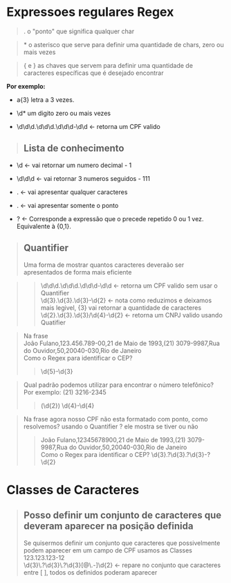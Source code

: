 # Expressoes regulares Regex

> . o "ponto" que significa qualquer char

> \* o asterisco que serve para definir uma quantidade de chars, zero ou mais vezes

> \{ e } as chaves que servem para definir uma quantidade de caracteres específicas que é desejado encontrar

<strong>Por exemplo:</strong>

- a{3} letra a 3 vezes.

- \d* um digito zero ou mais vezes

- \d\d\d\.\d\d\d\.\d\d\d\-\d\d <- retorna um CPF valido

> <h2>Lista de conhecimento</h2>

- \d     <- vai retornar um numero decimal - 1

- \d\d\d <- vai retornar 3 numeros seguidos - 111

- .      <- vai apresentar qualquer caracteres

- \.     <- vai apresentar somente o ponto

- \?     <- Corresponde a expressão que o precede repetido 0 ou 1 vez. Equivalente à {0,1}.

> <h2>Quantifier</h2>
>Uma forma de mostrar quantos caracteres deveraão ser apresentados de forma mais eficiente

>> \d\d\d\.\d\d\d\.\d\d\d\-\d\d <- retorna um CPF valido sem usar o Quantifier <br/>
\d{3}\.\d{3}\.\d{3}-\d{2}    <- nota como reduzimos e deixamos mais legivel, {3} vai retornar a quantidade de caracteres<br/>
>> \d{2}\.\d{3}\.\d{3}\/\d{4}-\d{2} <- retorna um CNPJ valido usando Quatifier 

>Na frase<br/>
João Fulano,123.456.789-00,21 de Maio de 1993,(21) 3079-9987,Rua do Ouvidor,50,20040-030,Rio de Janeiro<br/>
Como o Regex para identificar o CEP?
>>\d{5}-\d{3}<br/>

>Qual padrão podemos utilizar para encontrar o número telefônico? Por exemplo: (21) 3216-2345<br/>
>>\(\d{2}\) \d{4}-\d{4}

>Na frase agora nosso CPF não esta formatado com ponto, como resolvemos? usando o Quantifier ? ele mostra se tiver ou não
>>João Fulano,12345678900,21 de Maio de 1993,(21) 3079-9987,Rua do Ouvidor,50,20040-030,Rio de Janeiro<br/>
Como o Regex para identificar o CEP?
>>\d{3}\.?\d{3}\.?\d{3}-?\d{2}

# Classes de Caracteres
> <h2>Posso definir um conjunto de caracteres que deveram aparecer na posição definida</h2>
> Se quisermos definir um conjunto que caracteres que possivelmente podem aparecer em um campo de CPF usamos as Classes<br/>
> 123.123.123-12 <br />
> \d{3}\.?\d{3}\.?\d{3}[@\.-]\d{2} <- repare no conjunto que caracteres entre [ ], todos os definidos poderam aparecer


